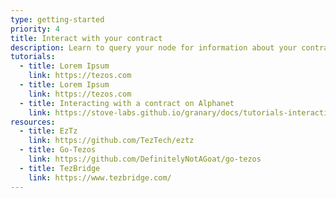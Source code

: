 ```yaml
---
type: getting-started
priority: 4
title: Interact with your contract
description: Learn to query your node for information about your contracts. Start building applications.
tutorials:
  - title: Lorem Ipsum
    link: https://tezos.com
  - title: Lorem Ipsum
    link: https://tezos.com
  - title: Interacting with a contract on Alphanet
    link: https://stove-labs.github.io/granary/docs/tutorials-interacting-with-a-tezos-smart-contract
resources:
  - title: EzTz
    link: https://github.com/TezTech/eztz
  - title: Go-Tezos
    link: https://github.com/DefinitelyNotAGoat/go-tezos
  - title: TezBridge
    link: https://www.tezbridge.com/
---
```

